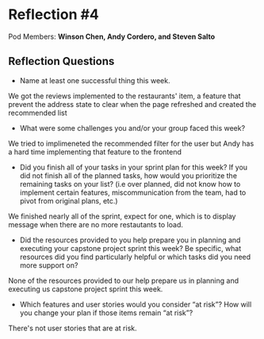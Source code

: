 # Reflection #4

Pod Members: **Winson Chen, Andy Cordero, and Steven Salto**

## Reflection Questions

* Name at least one successful thing this week.

We got the reviews implemented to the restaurants' item, a feature that prevent the address state to clear when the page refreshed and created the recommended list

* What were some challenges you and/or your group faced this week?

We tried to implimeneted the recommended filter for the user but Andy has a hard time implementing that feature to the frontend

* Did you finish all of your tasks in your sprint plan for this week? If you did not finish all of the planned tasks, how would you prioritize the remaining tasks on your list?  (i.e over planned, did not know how to implement certain features, miscommunication from the team, had to pivot from original plans, etc.)

We finished nearly all of the sprint, expect for one, which is to display message when there are no more restautants to load.

* Did the resources provided to you help prepare you in planning and executing your capstone project sprint this week? Be specific, what resources did you find particularly helpful or which tasks did you need more support on?

None of the resources provided to our help prepare us in planning and executing us capstone project sprint this week. 

* Which features and user stories would you consider “at risk”? How will you change your plan if those items remain “at risk”?

There's not user stories that are at risk.
